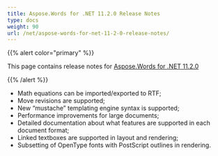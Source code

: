 ```yaml
---
title: Aspose.Words for .NET 11.2.0 Release Notes
type: docs
weight: 90
url: /net/aspose-words-for-net-11-2-0-release-notes/
---
```


{{% alert color="primary" %}} 

This page contains release notes for [Aspose.Words for .NET 11.2.0](https://www.nuget.org/packages/Aspose.Words/11.2.0)

{{% /alert %}} 

- Math equations can be imported/exported to RTF;
- Move revisions are supported;
- New “mustache” templating engine syntax is supported;
- Performance improvements for large documents;
- Detailed documentation about what features are supported in each document format;
- Linked textboxes are supported in layout and rendering;
- Subsetting of OpenType fonts with PostScript outlines in rendering.



